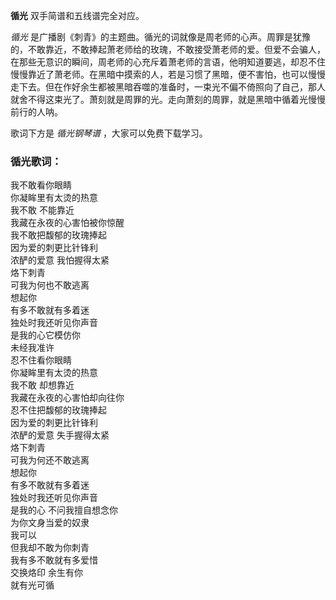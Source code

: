 

**循光** 双手简谱和五线谱完全对应。

_循光_
是广播剧《刺青》的主题曲。循光的词就像是周老师的心声。周罪是犹豫的，不敢靠近，不敢捧起萧老师给的玫瑰，不敢接受萧老师的爱。但爱不会骗人，在那些无意识的瞬间，周老师的心充斥着萧老师的言语，他明知道要逃，却忍不住慢慢靠近了萧老师。在黑暗中摸索的人，若是习惯了黑暗，便不害怕，也可以慢慢走下去。但在作好余生都被黑暗吞噬的准备时，一束光不偏不倚照向了自己，那人就舍不得这束光了。萧刻就是周罪的光。走向萧刻的周罪，就是黑暗中循着光慢慢前行的人呐。

歌词下方是 _循光钢琴谱_ ，大家可以免费下载学习。

### 循光歌词：

我不敢看你眼睛  
你凝眸里有太烫的热意  
我不敢 不能靠近  
我藏在永夜的心害怕被你惊醒  
我不敢把馥郁的玫瑰捧起  
因为爱的刺更比针锋利  
浓酽的爱意 我怕握得太紧  
烙下刺青  
可我为何也不敢逃离  
想起你  
有多不敢就有多着迷  
独处时我还听见你声音  
是我的心它模仿你  
未经我准许  
忍不住看你眼睛  
你凝眸里有太烫的热意  
我不敢 却想靠近  
我藏在永夜的心害怕却向往你  
忍不住把馥郁的玫瑰捧起  
因为爱的刺更比针锋利  
浓酽的爱意 失手握得太紧  
烙下刺青  
可我为何还不敢逃离  
想起你  
有多不敢就有多着迷  
独处时我还听见你声音  
是我的心 不问我擅自想念你  
为你文身当爱的奴隶  
我可以  
但我却不敢为你刺青  
我有多不敢就有多爱惜  
交换烙印 余生有你  
就有光可循


